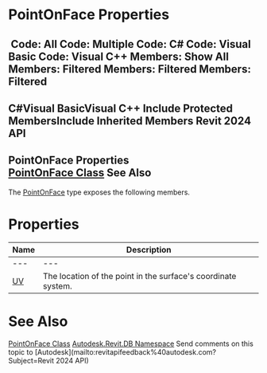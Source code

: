 # PointOnFace Properties

﻿
 Code: All Code: Multiple Code: C# Code: Visual Basic Code: Visual C++  Members: Show All Members: Filtered Members: Filtered Members: Filtered   
---  
C#Visual BasicVisual C++
Include Protected MembersInclude Inherited Members
Revit 2024 API  
---  
PointOnFace Properties  
[PointOnFace Class](8a2f99dc-4905-8be7-0ddf-2bf52b438afd.md "PointOnFace Class") See Also  
---  
The [PointOnFace](8a2f99dc-4905-8be7-0ddf-2bf52b438afd.md "PointOnFace Class") type exposes the following members.
# Properties
| Name | Description |
| --- | --- |
| --- | --- | --- |
| [UV](106ab831-4d22-3570-4671-53247536335e.md "UV Property") | The location of the point in the surface's coordinate system. |

# See Also
[PointOnFace Class](8a2f99dc-4905-8be7-0ddf-2bf52b438afd.md "PointOnFace Class")
[Autodesk.Revit.DB Namespace](87546ba7-461b-c646-cbb1-2cb8f5bff8b2.md "Autodesk.Revit.DB Namespace")
Send comments on this topic to [Autodesk](mailto:revitapifeedback%40autodesk.com?Subject=Revit 2024 API)